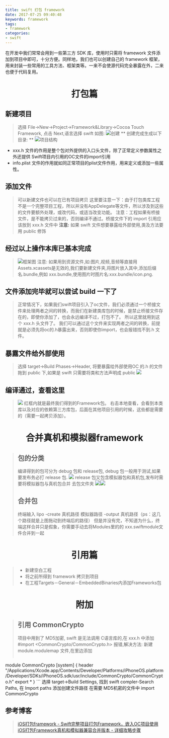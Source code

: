 ```yaml
---
title: swift 打包 framework
date: 2017-07-25 09:40:48
keywords: framework
tags:
- framework
categories:
- swift
---
```

 在开发中我们常常会用到一些第三方 SDK 库，使用时只需将 framework 文件添加到项目中即可，十分方便。同样地，我们也可以创建自己的 framework 框架，用来封装一些常用的工具方法、框架类等。一来不会使源代码完全暴露在外，二来也便于代码复用。
<!-- more -->

# <center> 打包篇 </center>
## 新建项目
> 选择 File->New->Project->Framework&Library->Cocoa Touch Framework, 点击 Next,语言选择 swift 如图:
> ![创建](图-1.png)
> ** 创建完成生成以下目录: **
> ![项目结构](图-2.png)
* xxx.h 文件的作用是整个包对外提供的入口头文件，除了正常定义参数属性之外还提供 Swift项目内引用的OC文件的import引用
* info.plist 文件的作用就如同正常项目的plist文件作用，用来定义或添加一些属性。

## 添加文件
> 可以新建文件也可以在已有项目拷贝
> 这里要注意一下：由于打包类库工程不是一个完整项目工程，所以并没有AppDelegate等文件，所以涉及到这些的文件要额外处理，或改代码，或适当改变功能。
> 注意：工程如果有桥接文件，是不能拷贝过来的，否则编译不通过。桥接文件下的 import 引用应该放到 xxx.h 文件中
> **注意:** 如果 swift 文件想要暴露给外部使用,类及方法要用 public 修饰

## 经过以上操作本库已基本完成
> ![框架图](图-3.png)
> 注意: 如果用到资源文件,如:图片,视频,音频等直接用Assets.xcassets是无效的,我们要新建文件夹,将图片放入其中,添加后缀名.bundle,例如 xxx.bundle,使用图片时图片名:xxx.bundle/icon.png.

## 文件添加完毕就可以尝试 build 一下了
> 正常情况下，如果我们swift项目引入了oc文件，我们必须通过一个桥接文件来处理两者之间的转换，而我们在新建类库包的时候，是禁止桥接文件存在的，即使你添加了，也会永远编译不过，打包不了。
> 所以这里就用到这个 xxx.h 头文件了。
> 我们可以通过这个文件来实现两者之间的转换，前提就是必须先将oc的.h暴露出来，否则即使你import，也会报错找不到.h 文件。


## 暴露文件给外部使用
> 选择 target->Build Phases->Header, 将要暴露给外部使用OC 的.h 的文件拖到 public 下,如果是 swift 只需要将类和方法声明成 public
> ![](图-4.png)

## 编译通过，查看这里
> ![](图-5.png)
> 红框内就是最终我们得到的Framework包。
> 右击本地查看，会看到本类库以及对应的依赖第三方库包，后面在其他项目引用的时候，这些都是需要的（需要一起拷贝添加）。

# <center> 合并真机和模拟器framework </center>
> ## 包的分类
> 编译得到的包可分为 debug 包和 release包, debug 包一般用于测试,如果要发布务必打 release 包.
> ![](图-6.png)
> release 包又包含模拟器包和真机包,发布时需要将模拟器包与真机包合并
> 去包文件夹
> ![](图-7.png)![](图-8.png)
> ## 合并包
> 终端输入 lipo -create 真机路径 模拟器路径 -output 真机路径（ps：这几个路径就是上图拖动到终端后的路径）
> 但是并没有完，不知道为什么，终端这样合并只是假象，你需要手动去将Modules里的的 xxx.swiftmodule文件合并到一起

# <center> 引用篇 </center>
> * 新建空白工程
> * 将之前所得到 framework 拷贝到项目
> * 在工程Targets－General－EmbeddedBinaries内添加Frameworks包

# <center> 附加 </center>
> ## 引用 CommonCrypto
> 项目中用到了 MD5加密, swift 是无法调用 C语言库的,在 xxx.h 中添加#import <CommonCrypto/CommonCrypto.h> 报错,解决方法:
> 新建 module.modulemap 文件,在里边添加
> ```swift
 module CommonCrypto [system] {
    header "/Applications/Xcode.app/Contents/Developer/Platforms/iPhoneOS.platform/Developer/SDKs/iPhoneOS.sdk/usr/include/CommonCrypto/CommonCrypto.h"
    export *
} ```
选择 target->Build Settings, 找到 swift compler-Search Paths, 在 Import paths 添加创建文件路径
在需要 MD5机密的文件中 import CommonCrypto
## 参考博客
> [iOS打包framework - Swift完整项目打包Framework，嵌入OC项目使用](http://www.cnblogs.com/yajunLi/p/5987687.html)
> [iOS打包Framework真机和模拟器兼容合并版本 - 详细攻略步骤](http://www.cnblogs.com/yajunLi/p/6005077.html)


